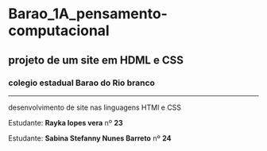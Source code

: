 # Barao_1A_pensamento-computacional
## projeto de um site em HDML e CSS

### colegio estadual Barao do Rio branco


---

desenvolvimento de site nas linguagens HTMl e CSS

Estudante: **Rayka lopes vera** nº **23**


Estudante: **Sabina Stefanny Nunes Barreto** nº **24**






